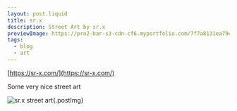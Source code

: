 ```yaml
---
layout: post.liquid
title: sr.x
description: Street Art by sr.x
previewImage: https://pro2-bar-s3-cdn-cf6.myportfolio.com/7f7a8131ea79e72969e450d0cfaf5fb6/0425351de9fa843f1d74c5b8.jpg?h=e584080a60c363a05a8f4ce9ae772ab6
tags:
  - blog
  - art
---
```


[https://sr-x.com/](https://sr-x.com/)

Some very nice street art

![sr.x street art](https://pro2-bar-s3-cdn-cf6.myportfolio.com/7f7a8131ea79e72969e450d0cfaf5fb6/0425351de9fa843f1d74c5b8.jpg?h=e584080a60c363a05a8f4ce9ae772ab6){.postImg}

